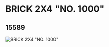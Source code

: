 # BRICK 2X4 "NO. 1000"
## 15589
![BRICK 2X4 "NO. 1000"](https://lc-www-live-s.legocdn.com/media/bricks/5/2/6051546.jpg)